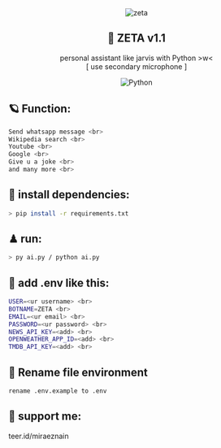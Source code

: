 <div align="center">
<img src="https://stickerly.pstatic.net/sticker_pack/zPu9DQhcCdOhcGmN6IGxCA/4LU4EK/13/cce2a0fd-ccfc-4577-9a66-ef4e6b0e3ead.png" alt="zeta">
<h2>🧩 ZETA v1.1</h2>
personal assistant like jarvis with Python >w< <br> [ use secondary microphone ] <br>
 
![Python](https://img.shields.io/badge/python-3670A0?style=plastic&logo=python&logoColor=ffdd54)
</div>

## 🪐 Function:
```zsh
Send whatsapp message <br>
Wikipedia search <br>
Youtube <br>
Google <br>
Give u a joke <br>
and many more <br>
```

## 🎯 install dependencies:
```zsh
> pip install -r requirements.txt
```

## ♟ run:
```zsh
> py ai.py / python ai.py
```

## 🚀 add .env like this:
```zsh
USER=<ur username> <br>
BOTNAME=ZETA <br>
EMAIL=<ur email> <br>
PASSWORD=<ur password> <br>
NEWS_API_KEY=<add> <br>
OPENWEATHER_APP_ID=<add> <br>
TMDB_API_KEY=<add> <br>
```

## 🚀 Rename file environment
```zsh
rename .env.example to .env
```

## 🌌 support me:

teer.id/miraeznain
